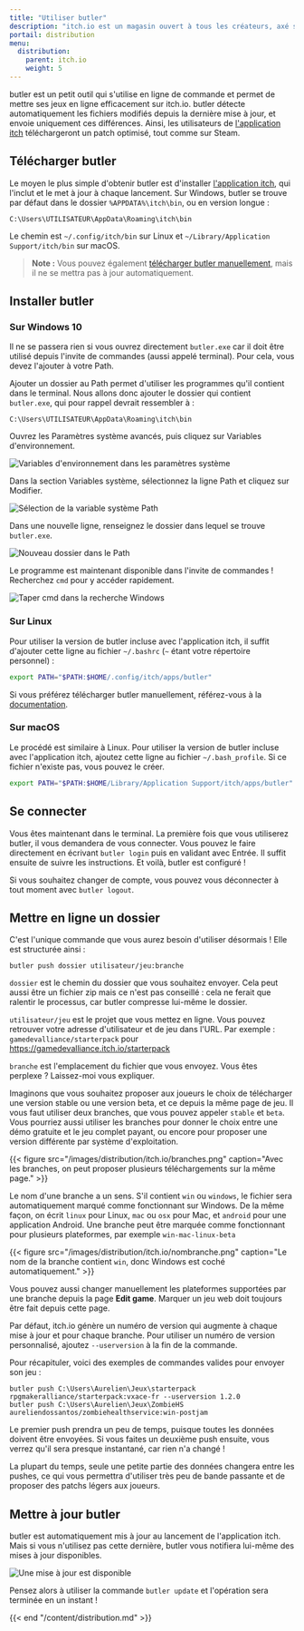 ```yaml
---
title: "Utiliser butler"
description: "itch.io est un magasin ouvert à tous les créateurs, axé sur les jeux indépendants. Tout le monde peut devenir vendeur, concevoir ses pages et publier son contenu."
portail: distribution
menu:
  distribution:
    parent: itch.io
    weight: 5
---
```


butler est un petit outil qui s'utilise en ligne de commande et permet de mettre ses jeux en ligne efficacement sur itch.io. butler détecte automatiquement les fichiers modifiés depuis la dernière mise à jour, et envoie uniquement ces différences. Ainsi, les utilisateurs de [l'application itch](https://itch.io/app) téléchargeront un patch optimisé, tout comme sur Steam.

## Télécharger butler

Le moyen le plus simple d'obtenir butler est d'installer [l'application itch](https://itch.io/app), qui l'inclut et le met à jour à chaque lancement. Sur Windows, butler se trouve par défaut dans le dossier `%APPDATA%\itch\bin`, ou en version longue :

```
C:\Users\UTILISATEUR\AppData\Roaming\itch\bin
```

Le chemin est `~/.config/itch/bin` sur Linux et `~/Library/Application Support/itch/bin` sur macOS.

> **Note :** Vous pouvez également [télécharger butler manuellement](https://fasterthanlime.itch.io/butler), mais il ne se mettra pas à jour automatiquement.

## Installer butler

### Sur Windows 10

Il ne se passera rien si vous ouvrez directement `butler.exe` car il doit être utilisé depuis l'invite de commandes (aussi appelé terminal). Pour cela, vous devez l'ajouter à votre Path.

Ajouter un dossier au Path permet d'utiliser les programmes qu'il contient dans le terminal. Nous allons donc ajouter le dossier qui contient `butler.exe`, qui pour rappel devrait ressembler à :

```
C:\Users\UTILISATEUR\AppData\Roaming\itch\bin
```

Ouvrez les Paramètres système avancés, puis cliquez sur Variables d'environnement.

![Variables d'environnement dans les paramètres système](/images/contribuer/path/variablesdenvironnement.png)

Dans la section Variables système, sélectionnez la ligne Path et cliquez sur Modifier.

![Sélection de la variable système Path](/images/contribuer/path/modifierpath.png)

Dans une nouvelle ligne, renseignez le dossier dans lequel se trouve `butler.exe`.

![Nouveau dossier dans le Path](/images/contribuer/path/ajouterbutler.png)

Le programme est maintenant disponible dans l'invite de commandes ! Recherchez `cmd` pour y accéder rapidement.

![Taper cmd dans la recherche Windows](/images/contribuer/path/ouvrircmd.png)

### Sur Linux

Pour utiliser la version de butler incluse avec l'application itch, il suffit d'ajouter cette ligne au fichier `~/.bashrc` (`~` étant votre répertoire personnel) :

```bash
export PATH="$PATH:$HOME/.config/itch/apps/butler"
```

Si vous préférez télécharger butler manuellement, référez-vous à la [documentation](https://itch.io/docs/butler/installing.html).

### Sur macOS

Le procédé est similaire à Linux. Pour utiliser la version de butler incluse avec l'application itch, ajoutez cette ligne au fichier `~/.bash_profile`. Si ce fichier n'existe pas, vous pouvez le créer.

```bash
export PATH="$PATH:$HOME/Library/Application Support/itch/apps/butler"
```

## Se connecter

Vous êtes maintenant dans le terminal. La première fois que vous utiliserez butler, il vous demandera de vous connecter. Vous pouvez le faire directement en écrivant `butler login` puis en validant avec Entrée. Il suffit ensuite de suivre les instructions. Et voilà, butler est configuré !

Si vous souhaitez changer de compte, vous pouvez vous déconnecter à tout moment avec `butler logout`.

## Mettre en ligne un dossier

C'est l'unique commande que vous aurez besoin d'utiliser désormais ! Elle est structurée ainsi :

```
butler push dossier utilisateur/jeu:branche
```

`dossier` est le chemin du dossier que vous souhaitez envoyer. Cela peut aussi être un fichier zip mais ce n'est pas conseillé : cela ne ferait que ralentir le processus, car butler compresse lui-même le dossier.

`utilisateur/jeu` est le projet que vous mettez en ligne. Vous pouvez retrouver votre adresse d'utilisateur et de jeu dans l'URL. Par exemple : `gamedevalliance/starterpack` pour https://gamedevalliance.itch.io/starterpack

`branche` est l'emplacement du fichier que vous envoyez. Vous êtes perplexe ? Laissez-moi vous expliquer.

Imaginons que vous souhaitez proposer aux joueurs le choix de télécharger une version stable ou une version beta, et ce depuis la même page de jeu. Il vous faut utiliser deux branches, que vous pouvez appeler `stable` et `beta`. Vous pourriez aussi utiliser les branches pour donner le choix entre une démo gratuite et le jeu complet payant, ou encore pour proposer une version différente par système d'exploitation.

{{< figure src="/images/distribution/itch.io/branches.png" caption="Avec les branches, on peut proposer plusieurs téléchargements sur la même page." >}}

Le nom d'une branche a un sens. S'il contient `win` ou `windows`, le fichier sera automatiquement marqué comme fonctionnant sur Windows. De la même façon, on écrit `linux` pour Linux, `mac` ou `osx` pour Mac, et `android` pour une application Android. Une branche peut être marquée comme fonctionnant pour plusieurs plateformes, par exemple `win-mac-linux-beta`

{{< figure src="/images/distribution/itch.io/nombranche.png" caption="Le nom de la branche contient `win`, donc Windows est coché automatiquement." >}}

Vous pouvez aussi changer manuellement les plateformes supportées par une branche depuis la page **Edit game**. Marquer un jeu web doit toujours être fait depuis cette page.

Par défaut, itch.io génère un numéro de version qui augmente à chaque mise à jour et pour chaque branche. Pour utiliser un numéro de version personnalisé, ajoutez `--userversion` à la fin de la commande.

Pour récapituler, voici des exemples de commandes valides pour envoyer son jeu :

```
butler push C:\Users\Aurelien\Jeux\starterpack rpgmakeralliance/starterpack:vxace-fr --userversion 1.2.0
butler push C:\Users\Aurelien\Jeux\ZombieHS aureliendossantos/zombiehealthservice:win-postjam
```

Le premier push prendra un peu de temps, puisque toutes les données doivent être envoyées. Si vous faites un deuxième push ensuite, vous verrez qu'il sera presque instantané, car rien n'a changé !

La plupart du temps, seule une petite partie des données changera entre les pushes, ce qui vous permettra d'utiliser très peu de bande passante et de proposer des patchs légers aux joueurs.

## Mettre à jour butler

butler est automatiquement mis à jour au lancement de l'application itch. Mais si vous n'utilisez pas cette dernière, butler vous notifiera lui-même des mises à jour disponibles.

![Une mise à jour est disponible](/images/distribution/itch.io/butlerupdate.png)

Pensez alors à utiliser la commande `butler update` et l'opération sera terminée en un instant !

{{< end "/content/distribution.md" >}}